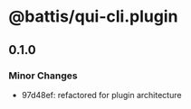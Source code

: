 # @battis/qui-cli.plugin

## 0.1.0

### Minor Changes

- 97d48ef: refactored for plugin architecture
